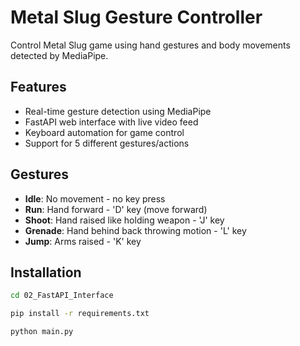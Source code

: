 # Metal Slug Gesture Controller

Control Metal Slug game using hand gestures and body movements detected by MediaPipe.

## Features
- Real-time gesture detection using MediaPipe
- FastAPI web interface with live video feed
- Keyboard automation for game control
- Support for 5 different gestures/actions

## Gestures
- **Idle**: No movement - no key press
- **Run**: Hand forward - 'D' key (move forward)
- **Shoot**: Hand raised like holding weapon - 'J' key
- **Grenade**: Hand behind back throwing motion - 'L' key  
- **Jump**: Arms raised - 'K' key

## Installation
```bash
cd 02_FastAPI_Interface
```
```bash
pip install -r requirements.txt
```
```bash
python main.py
```